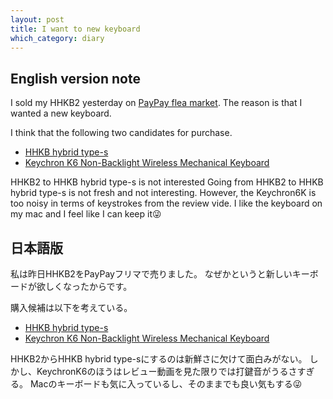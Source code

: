 ```yaml
---
layout: post
title: I want to new keyboard
which_category: diary
---
```


## English version note
I sold my HHKB2 yesterday on [PayPay flea market](https://paypayfleamarket.yahoo.co.jp/).
The reason is that I wanted a new keyboard.

I think that the following two candidates for purchase.
- [HHKB hybrid type-s](https://www.pfu.fujitsu.com/direct/hhkb/detail_pd-kb800ws.html)
- [Keychron K6 Non-Backlight Wireless Mechanical Keyboard](https://www.keychron.com/products/keychron-k6-non-backlight-wireless-mechanical-keyboard)

HHKB2 to HHKB hybrid type-s is not interested
Going from HHKB2 to HHKB hybrid type-s is not fresh and not interesting.
However, the Keychron6K is too noisy in terms of keystrokes from the review vide.
I like the keyboard on my mac and I feel like I can keep it😜


## 日本語版
私は昨日HHKB2をPayPayフリマで売りました。 なぜかというと新しいキーボードが欲しくなったからです。

購入候補は以下を考えている。
- [HHKB hybrid type-s](https://www.pfu.fujitsu.com/direct/hhkb/detail_pd-kb800ws.html)
- [Keychron K6 Non-Backlight Wireless Mechanical Keyboard](https://www.keychron.com/products/keychron-k6-non-backlight-wireless-mechanical-keyboard)

HHKB2からHHKB hybrid type-sにするのは新鮮さに欠けて面白みがない。 しかし、KeychronK6のほうはレビュー動画を見た限りでは打鍵音がうるさすぎる。
Macのキーボードも気に入っているし、そのままでも良い気もする😜
